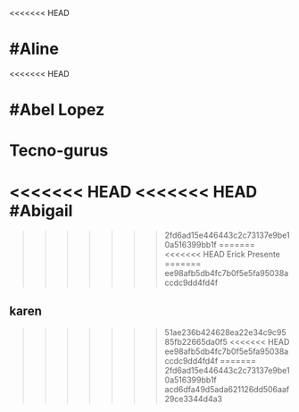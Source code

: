 <<<<<<< HEAD

#Aline
=======
<<<<<<< HEAD


#Abel Lopez 
=======
# Tecno-gurus
<<<<<<< HEAD
<<<<<<< HEAD
#Abigail 
=======
>>>>>>> 2fd6ad15e446443c2c73137e9be10a516399bb1f
=======
<<<<<<< HEAD
Erick Presente
=======
>>>>>>> ee98afb5db4fc7b0f5e5fa95038accdc9dd4fd4f
## karen
>>>>>>> 51ae236b424628ea22e34c9c9585fb22665da0f5
<<<<<<< HEAD
>>>>>>> ee98afb5db4fc7b0f5e5fa95038accdc9dd4fd4f
=======
>>>>>>> 2fd6ad15e446443c2c73137e9be10a516399bb1f
>>>>>>> acd6dfa49d5ada621126dd506aaf29ce3344d4a3
